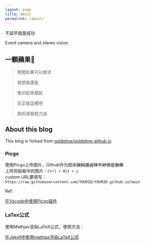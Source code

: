 ```yaml
---
layout: page
title: About
permalink: /about/
---
```

不延毕就是成功

Event camera and stereo vision

## 一顆蘋果🍎

> 時間如果可以倒流  
>
> 我想我還是  
>
> 會卯起來蹉跎  
>
> 反正就這樣吧  
>
> 我知道我努力過

## About this blog

This blog is forked from  [goldstine/goldstine.github.io](https://github.com/goldstine/goldstine.github.io)

### Picgo

使用Picgo上传图片，Github作为图床~~我知道这样不好但是我懒~~  
上传剪贴板中的图片：`Ctrl + Alt + u`  
custom URL要填写：`https://raw.githubusercontent.com/YOURID/YOURID.github.io/main`

Ref:

[在Vscode中使用Picgo插件](https://picgo.github.io/PicGo-Doc/zh/guide/config.html#github%E5%9B%BE%E5%BA%8A)

### LaTex公式
使用Mathjax渲染LaTeX公式，使用方法：  

[在Jekyll中使用mathjax渲染LaTeX公式](https://luyuhuang.tech/2019/09/12/use-latex-in-jekyll.html)

